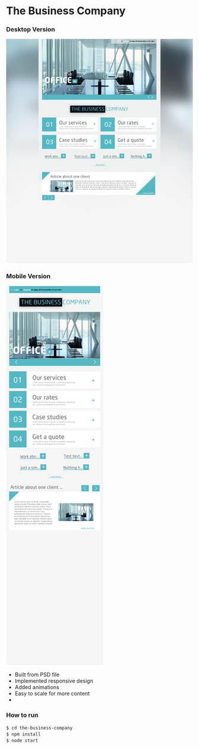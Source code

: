 # The Business Company

### Desktop Version

![Desktop Version](./readme/img/01.jpg)

### Mobile Version

![Mobile Version](./readme/img/mobile-01.jpg)

-   Built from PSD file
-   Implemented responsive design
-   Added animations
-   Easy to scale for more content
-

### How to run

```sh
$ cd the-business-company
$ npm install
$ node start
```
